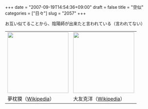 +++
date = "2007-09-19T14:54:36+09:00"
draft = false
title = "空似"
categories = ["日々"]
slug = "2057"
+++

お互い似てることから、陰陽師が出来たと言われている（言われてない）
<table width="400" border="0" cellspacing="0" cellpadding="0"><tr><td width="200"><img src="http://ieiriblog.img.jugem.jp/20070919_357372.jpg" width="200" height="200" alt="" class="pict" /></td><td width="200"><img src="http://ieiriblog.img.jugem.jp/20070919_357373.jpg" width="200" height="200" alt="" class="pict" /></td></tr><tr><td>夢枕獏（<a href="http://ja.wikipedia.org/wiki/%E5%A4%A2%E6%9E%95%E7%8D%8F" target="_blank">Wikipedia</a>）</td><td>大友克洋（<a href="http://ja.wikipedia.org/wiki/%E5%A4%A7%E5%8F%8B%E5%85%8B%E6%B4%8B" target="_blank">Wikipedia</a>）</td></tr></table>
